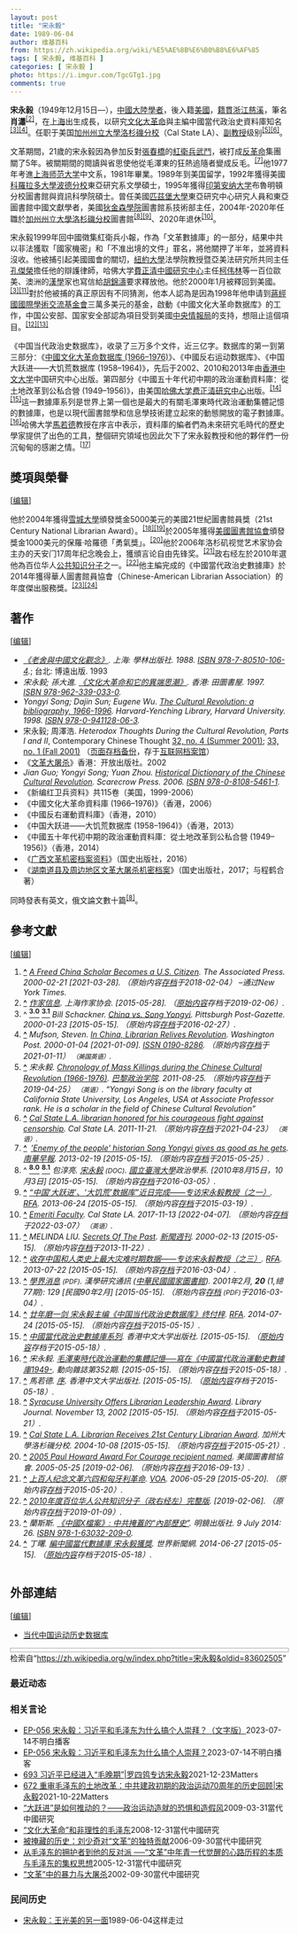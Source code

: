 ```yaml
---
layout: post
title: "宋永毅"
date: 1989-06-04
author: 维基百科
from: https://zh.wikipedia.org/wiki/%E5%AE%8B%E6%B0%B8%E6%AF%85
tags: [ 宋永毅, 维基百科 ]
categories: [ 宋永毅 ]
photo: https://i.imgur.com/TgcGTg1.jpg
comments: true
---
```

<div class="mw-content-ltr mw-parser-output" lang="zh" dir="ltr"><style data-mw-deduplicate="TemplateStyles:r83732082">.mw-parser-output .infobox-subbox{padding:0;border:none;margin:-3px;width:auto;min-width:100%;font-size:100%;clear:none;float:none;background-color:transparent}.mw-parser-output .infobox-3cols-child{margin:auto}.mw-parser-output .infobox .navbar{font-size:100%}body.skin-minerva .mw-parser-output .infobox-header,body.skin-minerva .mw-parser-output .infobox-subheader,body.skin-minerva .mw-parser-output .infobox-above,body.skin-minerva .mw-parser-output .infobox-title,body.skin-minerva .mw-parser-output .infobox-image,body.skin-minerva .mw-parser-output .infobox-full-data,body.skin-minerva .mw-parser-output .infobox-below{text-align:center}@media screen{html.skin-theme-clientpref-night .mw-parser-output .infobox-full-data:not(.notheme)>div:not(.notheme)[style]{background:#1f1f23!important;color:#f8f9fa}@media screen and (prefers-color-scheme:dark){html.skin-theme-clientpref-os .mw-parser-output .infobox-full-data:not(.notheme) div:not(.notheme){background:#1f1f23!important;color:#f8f9fa}}html.skin-theme-clientpref-night .mw-parser-output .infobox td div:not(.notheme)[style]{background:transparent!important;color:var(--color-base,#202122)}@media screen and (prefers-color-scheme:dark){html.skin-theme-clientpref-os .mw-parser-output .infobox td div:not(.notheme)[style]{background:transparent!important;color:var(--color-base,#202122)}}html.skin-theme-clientpref-night .mw-parser-output .infobox td div.NavHead:not(.notheme)[style]{background:transparent!important}}@media screen and (prefers-color-scheme:dark){html.skin-theme-clientpref-os .mw-parser-output .infobox td div.NavHead:not(.notheme)[style]{background:transparent!important}}@media(min-width:640px){body.skin--responsive .mw-parser-output .infobox-table{display:table!important}body.skin--responsive .mw-parser-output .infobox-table>caption{display:table-caption!important}body.skin--responsive .mw-parser-output .infobox-table>tbody{display:table-row-group}body.skin--responsive .mw-parser-output .infobox-table tr{display:table-row!important}body.skin--responsive .mw-parser-output .infobox-table th,body.skin--responsive .mw-parser-output .infobox-table td{padding-left:inherit;padding-right:inherit}}</style>
<p><b>宋永毅</b>（1949年12月15日<span class="useeditintro" title="Template:BLP editintro">—</span>），<a href="/wiki/%E4%B8%AD%E5%9C%8B%E5%A4%A7%E9%99%B8" class="mw-redirect" title="中國大陸">中國大陸</a><a href="/wiki/%E5%AD%A6%E8%80%85" title="学者">學者</a>，後入籍<a href="/wiki/%E7%BE%8E%E5%9C%8B" class="mw-redirect" title="美國">美國</a>，<a href="/wiki/%E7%B1%8D%E8%B2%AB" class="mw-redirect" title="籍貫">籍貫</a><a href="/wiki/%E6%B5%99%E6%B1%9F" class="mw-redirect" title="浙江">浙江</a><a href="/wiki/%E6%85%88%E6%BA%AA" class="mw-redirect" title="慈溪">慈溪</a>，筆名<b>肖瀟</b><sup id="cite_ref-2" class="reference"><a href="#cite_note-2"><span class="cite-bracket">[</span>2<span class="cite-bracket">]</span></a></sup>，在<a href="/wiki/%E4%B8%8A%E6%B5%B7" class="mw-redirect" title="上海">上海</a>出生成長，以研究<a href="/wiki/%E6%96%87%E5%8C%96%E5%A4%A7%E9%9D%A9%E5%91%BD" title="文化大革命">文化大革命</a>與主編中國當代政治史資料庫知名<sup id="cite_ref-Schackner_3-0" class="reference"><a href="#cite_note-Schackner-3"><span class="cite-bracket">[</span>3<span class="cite-bracket">]</span></a></sup><sup id="cite_ref-:5_4-0" class="reference"><a href="#cite_note-:5-4"><span class="cite-bracket">[</span>4<span class="cite-bracket">]</span></a></sup>。任职于美国<a href="/wiki/%E5%8A%A0%E5%B7%9E%E5%B7%9E%E7%AB%8B%E5%A4%A7%E5%AD%B8%E6%B4%9B%E6%9D%89%E7%A3%AF%E5%88%86%E6%A0%A1" class="mw-redirect" title="加州州立大學洛杉磯分校">加州州立大學洛杉磯分校</a>（Cal State LA）、<a href="/wiki/%E5%89%AF%E6%95%99%E6%8E%88" class="mw-redirect" title="副教授">副教授</a>级别<sup id="cite_ref-:12_5-0" class="reference"><a href="#cite_note-:12-5"><span class="cite-bracket">[</span>5<span class="cite-bracket">]</span></a></sup><sup id="cite_ref-6" class="reference"><a href="#cite_note-6"><span class="cite-bracket">[</span>6<span class="cite-bracket">]</span></a></sup>。
</p>
<meta property="mw:PageProp/toc">
<div class="mw-heading mw-heading2"></div>
<p>文革期間，21歲的宋永毅因為參加反對<a href="/wiki/%E5%BC%B5%E6%98%A5%E6%A9%8B" class="mw-redirect" title="張春橋">張春橋</a>的<a href="/wiki/%E7%B4%85%E8%A1%9B%E5%85%B5" class="mw-redirect" title="紅衛兵">紅衛兵</a><a href="/wiki/%E6%AD%A6%E6%96%97" title="武斗">武鬥</a>，被打成<a href="/wiki/%E5%8F%8D%E9%9D%A9%E5%91%BD" title="反革命">反革命</a>集團關了5年。被關期間的閱讀與省思使他從毛澤東的狂熱追隨者變成反毛。<sup id="cite_ref-7" class="reference"><a href="#cite_note-7"><span class="cite-bracket">[</span>7<span class="cite-bracket">]</span></a></sup>他1977年考進<a href="/wiki/%E4%B8%8A%E6%B5%B7%E5%B8%88%E8%8C%83%E5%A4%A7%E5%AD%A6" title="上海师范大学">上海师范大学</a>中文系，1981年畢業。1989年到美国留学，1992年獲得美國<a href="/wiki/%E7%A7%91%E7%BE%85%E6%8B%89%E5%A4%9A%E5%A4%A7%E5%AD%B8%E6%B3%A2%E5%BE%B7%E5%88%86%E6%A0%A1" class="mw-redirect" title="科羅拉多大學波德分校">科羅拉多大學波德分校</a>東亞研究系文學碩士，1995年獲得<a href="/wiki/%E5%8D%B0%E7%AC%AC%E5%AE%89%E7%BA%B3%E5%A4%A7%E5%AD%A6" title="印第安纳大学">印第安纳大学</a>布魯明頓分校圖書館與資訊科學院碩士。曾任美國<a href="/wiki/%E5%8C%B9%E8%8C%B2%E5%A0%A1%E5%A4%A7%E5%AD%B8" title="匹茲堡大學">匹茲堡大學</a>東亞研究中心研究人員和東亞圖書館中國文獻學者，美國<a href="/wiki/%E7%8B%84%E9%87%91%E6%A3%AE%E5%AD%A6%E9%99%A2" title="狄金森学院">狄金森學院</a>圖書館系技術部主任，2004年-2020年任職於<a href="/wiki/%E5%8A%A0%E5%B7%9E%E5%B7%9E%E7%AB%8B%E5%A4%A7%E5%AD%B8%E6%B4%9B%E6%9D%89%E7%A3%AF%E5%88%86%E6%A0%A1" class="mw-redirect" title="加州州立大學洛杉磯分校">加州州立大學洛杉磯分校</a>圖書館<sup id="cite_ref-包淳亮_8-0" class="reference"><a href="#cite_note-包淳亮-8"><span class="cite-bracket">[</span>8<span class="cite-bracket">]</span></a></sup><sup id="cite_ref-9" class="reference"><a href="#cite_note-9"><span class="cite-bracket">[</span>9<span class="cite-bracket">]</span></a></sup>、2020年退休<sup id="cite_ref-10" class="reference"><a href="#cite_note-10"><span class="cite-bracket">[</span>10<span class="cite-bracket">]</span></a></sup>。
</p><p>宋永毅1999年回中國徵集紅衛兵小報，作為「文革數據庫」的一部分，結果中共以非法獲取「國家機密」和「不准出境的文件」罪名，將他關押了半年，並將資料沒收。他被捕引起美國國會的關切，<a href="/wiki/%E7%B4%90%E7%B4%84%E5%A4%A7%E5%AD%B8" class="mw-redirect" title="紐約大學">紐約大學</a>法學院教授暨亞美法研究所共同主任<a href="/wiki/%E5%AD%94%E5%82%91%E6%A6%AE" title="孔傑榮">孔傑榮</a>擔任他的辯護律師，哈佛大学<a href="/wiki/%E8%B2%BB%E6%AD%A3%E6%B8%85%E4%B8%AD%E5%9C%8B%E7%A0%94%E7%A9%B6%E4%B8%AD%E5%BF%83" title="費正清中國研究中心">費正清中國研究中心</a>主任<a href="/wiki/%E6%9F%AF%E4%BC%9F%E6%9E%97" title="柯伟林">柯伟林</a>等一百位歐美、澳洲的<a href="/wiki/%E6%BC%A2%E5%AD%B8" class="mw-redirect" title="漢學">漢學</a>家也寫信給<a href="/wiki/%E8%83%A1%E9%8C%A6%E6%BF%A4" class="mw-redirect" title="胡錦濤">胡錦濤</a>要求釋放他。他於2000年1月被釋回到美國。<sup id="cite_ref-Schackner_3-1" class="reference"><a href="#cite_note-Schackner-3"><span class="cite-bracket">[</span>3<span class="cite-bracket">]</span></a></sup><sup id="cite_ref-11" class="reference"><a href="#cite_note-11"><span class="cite-bracket">[</span>11<span class="cite-bracket">]</span></a></sup>對於他被捕的真正原因有不同猜測，他本人認為是因為1998年他申请到<a href="/wiki/%E8%94%A3%E7%B6%93%E5%9C%8B%E5%9C%8B%E9%9A%9B%E5%AD%B8%E8%A1%93%E4%BA%A4%E6%B5%81%E5%9F%BA%E9%87%91%E6%9C%83" title="蔣經國國際學術交流基金會">蔣經國國際學術交流基金會</a>三萬多美元的基金，啟動《中國文化大革命数据库》的工作，中国公安部、国家安全部認為項目受到美國<a href="/wiki/%E4%B8%AD%E5%A4%AE%E6%83%85%E5%A0%B1%E5%B1%80" class="mw-redirect" title="中央情報局">中央情報局</a>的支持，想阻止這個項目。<sup id="cite_ref-12" class="reference"><a href="#cite_note-12"><span class="cite-bracket">[</span>12<span class="cite-bracket">]</span></a></sup><sup id="cite_ref-13" class="reference"><a href="#cite_note-13"><span class="cite-bracket">[</span>13<span class="cite-bracket">]</span></a></sup>
</p><p>《中国当代政治史数据库》，收录了三万多个文件，近三亿字。数据库的第一到第三部分：《<a href="/wiki/%E4%B8%AD%E5%9B%BD%E6%96%87%E5%8C%96%E5%A4%A7%E9%9D%A9%E5%91%BD%E6%96%87%E5%BA%93" title="中国文化大革命文库">中國文化大革命数据库 (1966–1976)</a>》、《中國反右运动数据库》、《中国大跃进——大饥荒数据库 (1958–1964)》，先后于2002、2010和2013年由<a href="/wiki/%E9%A6%99%E6%B8%AF%E4%B8%AD%E6%96%87%E5%A4%A7%E5%AD%A6" class="mw-redirect" title="香港中文大学">香港中文大学</a>中国研究中心出版。第四部分《中國五十年代初中期的政治運動資料庫：從土地改革到公私合營 (1949–1956)》，由美国<a href="/wiki/%E5%93%88%E4%BD%9B%E5%A4%A7%E5%AD%A6" title="哈佛大学">哈佛大学</a><a href="/wiki/%E8%B4%B9%E6%AD%A3%E6%B8%85%E7%A0%94%E7%A9%B6%E4%B8%AD%E5%BF%83" class="mw-redirect" title="费正清研究中心">费正清研究中心</a>出版。<sup id="cite_ref-14" class="reference"><a href="#cite_note-14"><span class="cite-bracket">[</span>14<span class="cite-bracket">]</span></a></sup><sup id="cite_ref-15" class="reference"><a href="#cite_note-15"><span class="cite-bracket">[</span>15<span class="cite-bracket">]</span></a></sup>這一數據庫系列是世界上第一個也是最大的有關毛澤東時代政治運動集體記憶的數據庫，也是以現代圖書館學和信息學技術建立起來的動態開放的電子數據庫。<sup id="cite_ref-16" class="reference"><a href="#cite_note-16"><span class="cite-bracket">[</span>16<span class="cite-bracket">]</span></a></sup>哈佛大学<a href="/wiki/%E9%A9%AC%E8%8B%A5%E5%BE%B7" title="马若德">馬若德</a>教授在序言中表示，資料庫的編者們為未來研究毛時代的歷史學家提供了出色的工具，整個研究領域也因此欠下了宋永毅教授和他的夥伴們一份沉甸甸的感謝之情。<sup id="cite_ref-17" class="reference"><a href="#cite_note-17"><span class="cite-bracket">[</span>17<span class="cite-bracket">]</span></a></sup>
</p>
<div class="mw-heading mw-heading2"><h2 id="獎項與榮譽"><span id=".E7.8D.8E.E9.A0.85.E8.88.87.E6.A6.AE.E8.AD.BD"></span>獎項與榮譽</h2><span class="mw-editsection"><span class="mw-editsection-bracket">[</span><a href="/w/index.php?title=%E5%AE%8B%E6%B0%B8%E6%AF%85&amp;action=edit&amp;section=2" title="编辑章节：獎項與榮譽"><span>编辑</span></a><span class="mw-editsection-bracket">]</span></span></div>
<p>他於2004年獲得<a href="/wiki/%E9%9B%AA%E5%9F%8E%E5%A4%A7%E5%AD%B8" title="雪城大學">雪城大學</a>頒發獎金5000美元的美國21世紀圖書館員獎（21st Century National Librarian Award）。<sup id="cite_ref-18" class="reference"><a href="#cite_note-18"><span class="cite-bracket">[</span>18<span class="cite-bracket">]</span></a></sup><sup id="cite_ref-19" class="reference"><a href="#cite_note-19"><span class="cite-bracket">[</span>19<span class="cite-bracket">]</span></a></sup>於2005年獲得<a href="/wiki/%E7%BE%8E%E5%9C%8B%E5%9C%96%E6%9B%B8%E9%A4%A8%E5%8D%94%E6%9C%83" title="美國圖書館協會">美國圖書館協會</a>頒發獎金1000美元的保羅·哈羅德「勇氣獎」。<sup id="cite_ref-20" class="reference"><a href="#cite_note-20"><span class="cite-bracket">[</span>20<span class="cite-bracket">]</span></a></sup>他於2006年洛杉矶视觉艺术家协会主办的天安门17周年纪念晚会上，獲頒言论自由先锋奖。<sup id="cite_ref-21" class="reference"><a href="#cite_note-21"><span class="cite-bracket">[</span>21<span class="cite-bracket">]</span></a></sup>政右经左於2010年選他為百位华人<a href="/wiki/%E5%85%AC%E5%85%B1%E7%9F%A5%E8%AF%86%E5%88%86%E5%AD%90" title="公共知识分子">公共知识分子</a>之一。<sup id="cite_ref-22" class="reference"><a href="#cite_note-22"><span class="cite-bracket">[</span>22<span class="cite-bracket">]</span></a></sup>他主編完成的《中國當代政治史數據庫》於2014年獲得華人圖書館員協會（Chinese-American Librarian Association）的年度傑出服務獎。<sup id="cite_ref-蘭斯斯_23-0" class="reference"><a href="#cite_note-蘭斯斯-23"><span class="cite-bracket">[</span>23<span class="cite-bracket">]</span></a></sup><sup id="cite_ref-24" class="reference"><a href="#cite_note-24"><span class="cite-bracket">[</span>24<span class="cite-bracket">]</span></a></sup>
</p>
<div class="mw-heading mw-heading2"><h2 id="著作"><span id=".E8.91.97.E4.BD.9C"></span>著作</h2><span class="mw-editsection"><span class="mw-editsection-bracket">[</span><a href="/w/index.php?title=%E5%AE%8B%E6%B0%B8%E6%AF%85&amp;action=edit&amp;section=3" title="编辑章节：著作"><span>编辑</span></a><span class="mw-editsection-bracket">]</span></span></div>
<ul><li><cite class="citation book"><a rel="nofollow" class="external text" href="http://books.google.com/books?id=jd1vAAAAIAAJ">《老舍與中國文化觀念》</a>. 上海: 學林出版社. 1988. <a href="/wiki/Special:%E7%BD%91%E7%BB%9C%E4%B9%A6%E6%BA%90/978-7-80510-106-4" title="Special:网络书源/978-7-80510-106-4"><span title="国际标准书号">ISBN</span>&nbsp;978-7-80510-106-4</a>.</cite><span title="ctx_ver=Z39.88-2004&amp;rfr_id=info%3Asid%2Fzh.wikipedia.org%3A%E5%AE%8B%E6%B0%B8%E6%AF%85&amp;rft.btitle=%E3%80%8A%E8%80%81%E8%88%8D%E8%88%87%E4%B8%AD%E5%9C%8B%E6%96%87%E5%8C%96%E8%A7%80%E5%BF%B5%E3%80%8B&amp;rft.date=1988&amp;rft.genre=book&amp;rft.isbn=978-7-80510-106-4&amp;rft.place=%E4%B8%8A%E6%B5%B7&amp;rft.pub=%E5%AD%B8%E6%9E%97%E5%87%BA%E7%89%88%E7%A4%BE&amp;rft_id=http%3A%2F%2Fbooks.google.com%2Fbooks%3Fid%3Djd1vAAAAIAAJ&amp;rft_val_fmt=info%3Aofi%2Ffmt%3Akev%3Amtx%3Abook" class="Z3988"><span style="display:none;">&nbsp;</span></span>; 台北: 博遠出版. 1993</li>
<li><cite class="citation book">宋永毅; 孫大進. <a rel="nofollow" class="external text" href="http://books.google.com/books?id=lf5oAAAAIAAJ">《文化大革命和它的異端思潮》</a>. 香港: 田圜書屋. 1997. <a href="/wiki/Special:%E7%BD%91%E7%BB%9C%E4%B9%A6%E6%BA%90/978-962-339-033-0" title="Special:网络书源/978-962-339-033-0"><span title="国际标准书号">ISBN</span>&nbsp;978-962-339-033-0</a>.</cite><span title="ctx_ver=Z39.88-2004&amp;rfr_id=info%3Asid%2Fzh.wikipedia.org%3A%E5%AE%8B%E6%B0%B8%E6%AF%85&amp;rft.au=%E5%AD%AB%E5%A4%A7%E9%80%B2&amp;rft.au=%E5%AE%8B%E6%B0%B8%E6%AF%85&amp;rft.btitle=%E3%80%8A%E6%96%87%E5%8C%96%E5%A4%A7%E9%9D%A9%E5%91%BD%E5%92%8C%E5%AE%83%E7%9A%84%E7%95%B0%E7%AB%AF%E6%80%9D%E6%BD%AE%E3%80%8B&amp;rft.date=1997&amp;rft.genre=book&amp;rft.isbn=978-962-339-033-0&amp;rft.place=%E9%A6%99%E6%B8%AF&amp;rft.pub=%E7%94%B0%E5%9C%9C%E6%9B%B8%E5%B1%8B&amp;rft_id=http%3A%2F%2Fbooks.google.com%2Fbooks%3Fid%3Dlf5oAAAAIAAJ&amp;rft_val_fmt=info%3Aofi%2Ffmt%3Akev%3Amtx%3Abook" class="Z3988"><span style="display:none;">&nbsp;</span></span></li>
<li><cite class="citation book">Yongyi Song; Dajin Sun; Eugene Wu. <a rel="nofollow" class="external text" href="http://books.google.com/books?id=lvYwAQAAIAAJ"><span></span><i>The Cultural Revolution: a bibliography, 1966-1996</i><span></span></a>. Harvard-Yenching Library, Harvard University. 1998. <a href="/wiki/Special:%E7%BD%91%E7%BB%9C%E4%B9%A6%E6%BA%90/978-0-941128-06-3" title="Special:网络书源/978-0-941128-06-3"><span title="国际标准书号">ISBN</span>&nbsp;978-0-941128-06-3</a>.</cite><span title="ctx_ver=Z39.88-2004&amp;rfr_id=info%3Asid%2Fzh.wikipedia.org%3A%E5%AE%8B%E6%B0%B8%E6%AF%85&amp;rft.au=Dajin+Sun&amp;rft.au=Eugene+Wu&amp;rft.au=Yongyi+Song&amp;rft.btitle=The+Cultural+Revolution%3A+a+bibliography%2C+1966-1996&amp;rft.date=1998&amp;rft.genre=book&amp;rft.isbn=978-0-941128-06-3&amp;rft.pub=Harvard-Yenching+Library%2C+Harvard+University&amp;rft_id=http%3A%2F%2Fbooks.google.com%2Fbooks%3Fid%3DlvYwAQAAIAAJ&amp;rft_val_fmt=info%3Aofi%2Ffmt%3Akev%3Amtx%3Abook" class="Z3988"><span style="display:none;">&nbsp;</span></span></li>
<li>宋永毅; 周澤浩. <i>Heterodox Thoughts During the Cultural Revolution, Parts I and II</i>, Contemporary Chinese Thought <a rel="nofollow" class="external text" href="http://www.tandfonline.com/toc/mcsp20/32/4">32, no. 4 (Summer 2001)</a>; <a rel="nofollow" class="external text" href="http://www.tandfonline.com/toc/mcsp20/33/1">33, no. 1 (Fall 2001)</a> （<a rel="nofollow" class="external text" href="//web.archive.org/web/20191129080634/http://www.tandfonline.com/toc/mcsp20/33/1">页面存档备份</a>，存于<a href="/wiki/%E4%BA%92%E8%81%94%E7%BD%91%E6%A1%A3%E6%A1%88%E9%A6%86" title="互联网档案馆">互联网档案馆</a>）</li>
<li>《<a href="/wiki/%E6%96%87%E9%9D%A9%E5%A4%A7%E5%B1%A0%E6%9D%80_(%E4%B9%A6%E7%B1%8D)" title="文革大屠杀 (书籍)">文革大屠杀</a>》香港：开放出版社。2002</li>
<li><cite class="citation book">Jian Guo; Yongyi Song; Yuan Zhou. <a rel="nofollow" class="external text" href="http://books.google.com/books?id=sUlwAAAAMAAJ"><span></span><i>Historical Dictionary of the Chinese Cultural Revolution</i><span></span></a>. Scarecrow Press. 2006. <a href="/wiki/Special:%E7%BD%91%E7%BB%9C%E4%B9%A6%E6%BA%90/978-0-8108-5461-1" title="Special:网络书源/978-0-8108-5461-1"><span title="国际标准书号">ISBN</span>&nbsp;978-0-8108-5461-1</a>.</cite><span title="ctx_ver=Z39.88-2004&amp;rfr_id=info%3Asid%2Fzh.wikipedia.org%3A%E5%AE%8B%E6%B0%B8%E6%AF%85&amp;rft.au=Jian+Guo&amp;rft.au=Yongyi+Song&amp;rft.au=Yuan+Zhou&amp;rft.btitle=Historical+Dictionary+of+the+Chinese+Cultural+Revolution&amp;rft.date=2006&amp;rft.genre=book&amp;rft.isbn=978-0-8108-5461-1&amp;rft.pub=Scarecrow+Press&amp;rft_id=http%3A%2F%2Fbooks.google.com%2Fbooks%3Fid%3DsUlwAAAAMAAJ&amp;rft_val_fmt=info%3Aofi%2Ffmt%3Akev%3Amtx%3Abook" class="Z3988"><span style="display:none;">&nbsp;</span></span></li>
<li>《新编红卫兵资料》共115卷（美国，1999-2006）</li>
<li>《中國文化大革命資料庫 (1966–1976)》（香港，2006）</li>
<li>《中國反右運動資料庫》（香港，2010）</li>
<li>《中国大跃进——大饥荒数据库 (1958–1964)》（香港，2013）</li>
<li>《中國五十年代初中期的政治運動資料庫：從土地改革到公私合營 (1949–1956)》（香港，2014）</li>
<li>《<a href="/wiki/%E5%B9%BF%E8%A5%BF%E6%96%87%E9%9D%A9%E6%9C%BA%E5%AF%86%E6%A1%A3%E6%A1%88%E8%B5%84%E6%96%99" title="广西文革机密档案资料">广西文革机密档案资料</a>》（国史出版社，2016）</li>
<li>《<a href="/wiki/%E6%B9%96%E5%8D%97%E9%81%93%E5%8E%BF%E5%8F%8A%E5%91%A8%E8%BE%B9%E5%9C%B0%E5%8C%BA%E6%96%87%E9%9D%A9%E5%A4%A7%E5%B1%A0%E6%9D%80%E6%9C%BA%E5%AF%86%E6%A1%A3%E6%A1%88" title="湖南道县及周边地区文革大屠杀机密档案">湖南道县及周边地区文革大屠杀机密档案</a>》（国史出版社，2017；与程鹤合著）</li></ul>
<p>同時發表有英文，俄文論文數十篇<sup id="cite_ref-包淳亮_8-1" class="reference"><a href="#cite_note-包淳亮-8"><span class="cite-bracket">[</span>8<span class="cite-bracket">]</span></a></sup>。
</p>
<div class="mw-heading mw-heading2"><h2 id="參考文獻"><span id=".E5.8F.83.E8.80.83.E6.96.87.E7.8D.BB"></span>參考文獻</h2><span class="mw-editsection"><span class="mw-editsection-bracket">[</span><a href="/w/index.php?title=%E5%AE%8B%E6%B0%B8%E6%AF%85&amp;action=edit&amp;section=4" title="编辑章节：參考文獻"><span>编辑</span></a><span class="mw-editsection-bracket">]</span></span></div>
<div class="reflist columns references-column-count references-column-count-2" style="-moz-column-count: 2; -webkit-column-count: 2; column-count: 2; list-style-type: decimal;">
<ol class="references">
<li id="cite_note-1"><span class="mw-cite-backlink"><b><a href="#cite_ref-1">^</a></b></span> <span class="reference-text"><cite class="citation news"><a rel="nofollow" class="external text" href="https://www.nytimes.com/2000/02/21/us/a-freed-china-scholar-becomes-a-us-citizen.html">A Freed China Scholar Becomes a U.S. Citizen</a>. The Associated Press. 2000-02-21 <span class="reference-accessdate"> [<span class="nowrap">2021-03-28</span>]</span>. （原始内容<a rel="nofollow" class="external text" href="https://web.archive.org/web/20180204000730/http://www.nytimes.com/2000/02/21/us/a-freed-china-scholar-becomes-a-us-citizen.html">存档</a>于2018-02-04） –通过New York Times.</cite><span title="ctx_ver=Z39.88-2004&amp;rfr_id=info%3Asid%2Fzh.wikipedia.org%3A%E5%AE%8B%E6%B0%B8%E6%AF%85&amp;rft.atitle=A+Freed+China+Scholar+Becomes+a+U.S.+Citizen&amp;rft.date=2000-02-21&amp;rft.genre=article&amp;rft_id=https%3A%2F%2Fwww.nytimes.com%2F2000%2F02%2F21%2Fus%2Fa-freed-china-scholar-becomes-a-us-citizen.html&amp;rft_val_fmt=info%3Aofi%2Ffmt%3Akev%3Amtx%3Ajournal" class="Z3988"><span style="display:none;">&nbsp;</span></span></span>
</li>
<li id="cite_note-2"><span class="mw-cite-backlink"><b><a href="#cite_ref-2">^</a></b></span> <span class="reference-text"><cite class="citation news"><a rel="nofollow" class="external text" href="https://web.archive.org/web/20190206160903/http://appl.eastday.com/lit/zuojia/zuojia.asp?zuozhe=%CB%CE%D3%C0%D2%E3">作家信息</a>. 上海作家协会.  <span class="reference-accessdate"> [<span class="nowrap">2015-05-28</span>]</span>. （<a rel="nofollow" class="external text" href="http://appl.eastday.com/lit/zuojia/zuojia.asp?zuozhe=%CB%CE%D3%C0%D2%E3">原始内容</a>存档于2019-02-06）.</cite><span title="ctx_ver=Z39.88-2004&amp;rfr_id=info%3Asid%2Fzh.wikipedia.org%3A%E5%AE%8B%E6%B0%B8%E6%AF%85&amp;rft.atitle=%E4%BD%9C%E5%AE%B6%E4%BF%A1%E6%81%AF&amp;rft.genre=article&amp;rft_id=http%3A%2F%2Fappl.eastday.com%2Flit%2Fzuojia%2Fzuojia.asp%3Fzuozhe%3D%25CB%25CE%25D3%25C0%25D2%25E3&amp;rft_val_fmt=info%3Aofi%2Ffmt%3Akev%3Amtx%3Ajournal" class="Z3988"><span style="display:none;">&nbsp;</span></span></span>
</li>
<li id="cite_note-Schackner-3"><span class="mw-cite-backlink">^ <a href="#cite_ref-Schackner_3-0"><sup><b>3.0</b></sup></a> <a href="#cite_ref-Schackner_3-1"><sup><b>3.1</b></sup></a></span> <span class="reference-text"><cite class="citation news">Bill Schackner. <a rel="nofollow" class="external text" href="http://old.post-gazette.com/headlines/20000123yongyi2.asp"><i>China vs. Song Yongyi</i></a>. Pittsburgh Post-Gazette. 2000-01-23 <span class="reference-accessdate"> [<span class="nowrap">2015-05-15</span>]</span>. （原始内容<a rel="nofollow" class="external text" href="https://web.archive.org/web/20160227091517/http://old.post-gazette.com/headlines/20000123yongyi2.asp">存档</a>于2016-02-27）.</cite><span title="ctx_ver=Z39.88-2004&amp;rfr_id=info%3Asid%2Fzh.wikipedia.org%3A%E5%AE%8B%E6%B0%B8%E6%AF%85&amp;rft.atitle=China+vs.+Song+Yongyi&amp;rft.au=Bill+Schackner&amp;rft.date=2000-01-23&amp;rft.genre=article&amp;rft_id=http%3A%2F%2Fold.post-gazette.com%2Fheadlines%2F20000123yongyi2.asp&amp;rft_val_fmt=info%3Aofi%2Ffmt%3Akev%3Amtx%3Ajournal" class="Z3988"><span style="display:none;">&nbsp;</span></span></span>
</li>
<li id="cite_note-:5-4"><span class="mw-cite-backlink"><b><a href="#cite_ref-:5_4-0">^</a></b></span> <span class="reference-text"><cite class="citation news">Mufson, Steven. <a rel="nofollow" class="external text" href="https://www.washingtonpost.com/archive/politics/2000/01/04/in-china-librarian-relives-revolution/1bb47334-994e-4376-88e9-f55adb331e26/">In China, Librarian Relives Revolution</a>. Washington Post. 2000-01-04 <span class="reference-accessdate"> [<span class="nowrap">2021-01-09</span>]</span>. <a rel="nofollow" class="external text" href="//www.worldcat.org/issn/0190-8286"><span title="国际标准连续出版物号">ISSN&nbsp;0190-8286</span></a>. （原始内容<a rel="nofollow" class="external text" href="https://web.archive.org/web/20210111030125/https://www.washingtonpost.com/archive/politics/2000/01/04/in-china-librarian-relives-revolution/1bb47334-994e-4376-88e9-f55adb331e26/">存档</a>于2021-01-11） <span style="font-family: sans-serif; cursor: default; color:var(--color-subtle, #54595d); font-size: 0.8em; bottom: 0.1em; font-weight: bold;" title="连接到美国英语网页">（美国英语）</span>.</cite><span title="ctx_ver=Z39.88-2004&amp;rfr_id=info%3Asid%2Fzh.wikipedia.org%3A%E5%AE%8B%E6%B0%B8%E6%AF%85&amp;rft.atitle=In+China%2C+Librarian+Relives+Revolution&amp;rft.aufirst=Steven&amp;rft.aulast=Mufson&amp;rft.date=2000-01-04&amp;rft.genre=article&amp;rft.issn=0190-8286&amp;rft.jtitle=Washington+Post&amp;rft_id=https%3A%2F%2Fwww.washingtonpost.com%2Farchive%2Fpolitics%2F2000%2F01%2F04%2Fin-china-librarian-relives-revolution%2F1bb47334-994e-4376-88e9-f55adb331e26%2F&amp;rft_val_fmt=info%3Aofi%2Ffmt%3Akev%3Amtx%3Ajournal" class="Z3988"><span style="display:none;">&nbsp;</span></span></span>
</li>
<li id="cite_note-:12-5"><span class="mw-cite-backlink"><b><a href="#cite_ref-:12_5-0">^</a></b></span> <span class="reference-text"><cite class="citation web">宋永毅. <a rel="nofollow" class="external text" href="https://www.sciencespo.fr/mass-violence-war-massacre-resistance/en/document/chronology-mass-killings-during-chinese-cultural-revolution-1966-1976">Chronology of Mass Killings during the Chinese Cultural Revolution (1966-1976)</a>. <a href="/wiki/%E5%B7%B4%E9%BB%8E%E6%94%BF%E6%B2%BB%E5%AD%A6%E9%99%A2" title="巴黎政治学院">巴黎政治学院</a>. 2011-08-25. （原始内容<a rel="nofollow" class="external text" href="https://web.archive.org/web/20190425062821/https://www.sciencespo.fr/mass-violence-war-massacre-resistance/en/document/chronology-mass-killings-during-chinese-cultural-revolution-1966-1976">存档</a>于2019-04-25） <span style="font-family: sans-serif; cursor: default; color:var(--color-subtle, #54595d); font-size: 0.8em; bottom: 0.1em; font-weight: bold;" title="连接到英语网页">（英语）</span>. <q>Yongyi Song is on the library faculty at California State University, Los Angeles, USA at Associate Professor rank. He is a scholar in the field of Chinese Cultural Revolution</q></cite><span title="ctx_ver=Z39.88-2004&amp;rfr_id=info%3Asid%2Fzh.wikipedia.org%3A%E5%AE%8B%E6%B0%B8%E6%AF%85&amp;rft.au=%E5%AE%8B%E6%B0%B8%E6%AF%85&amp;rft.btitle=Chronology+of+Mass+Killings+during+the+Chinese+Cultural+Revolution+%281966-1976%29&amp;rft.date=2011-08-25&amp;rft.genre=unknown&amp;rft.pub=%E5%B7%B4%E9%BB%8E%E6%94%BF%E6%B2%BB%E5%AD%A6%E9%99%A2&amp;rft_id=https%3A%2F%2Fwww.sciencespo.fr%2Fmass-violence-war-massacre-resistance%2Fen%2Fdocument%2Fchronology-mass-killings-during-chinese-cultural-revolution-1966-1976&amp;rft_val_fmt=info%3Aofi%2Ffmt%3Akev%3Amtx%3Abook" class="Z3988"><span style="display:none;">&nbsp;</span></span></span>
</li>
<li id="cite_note-6"><span class="mw-cite-backlink"><b><a href="#cite_ref-6">^</a></b></span> <span class="reference-text"><cite class="citation web"><a rel="nofollow" class="external text" href="https://www.calstatela.edu/univ/ppa/newsrel/CLAaward-ysong.htm">Cal State L.A. librarian honored for his courageous fight against censorship</a>. Cal State LA. 2011-11-21. （原始内容<a rel="nofollow" class="external text" href="https://web.archive.org/web/20210423172658/https://www.calstatela.edu/univ/ppa/newsrel/CLAaward-ysong.htm">存档</a>于2021-04-23） <span style="font-family: sans-serif; cursor: default; color:var(--color-subtle, #54595d); font-size: 0.8em; bottom: 0.1em; font-weight: bold;" title="连接到英语网页">（英语）</span>.</cite><span title="ctx_ver=Z39.88-2004&amp;rfr_id=info%3Asid%2Fzh.wikipedia.org%3A%E5%AE%8B%E6%B0%B8%E6%AF%85&amp;rft.atitle=Cal+State+L.A.+librarian+honored+for+his+courageous+fight+against+censorship&amp;rft.date=2011-11-21&amp;rft.genre=unknown&amp;rft.jtitle=Cal+State+LA&amp;rft_id=https%3A%2F%2Fwww.calstatela.edu%2Funiv%2Fppa%2Fnewsrel%2FCLAaward-ysong.htm&amp;rft_val_fmt=info%3Aofi%2Ffmt%3Akev%3Amtx%3Ajournal" class="Z3988"><span style="display:none;">&nbsp;</span></span></span>
</li>
<li id="cite_note-7"><span class="mw-cite-backlink"><b><a href="#cite_ref-7">^</a></b></span> <span class="reference-text"><cite class="citation news"><a rel="nofollow" class="external text" href="http://www.scmp.com/news/china/article/1153447/enemy-people-historian-song-yongyi-gives-good-he-gets"><span style="padding-left:0.2em;">'</span>Enemy of the people' historian Song Yongyi gives as good as he gets</a>. <a href="/wiki/%E5%8D%97%E8%8F%AF%E6%97%A9%E5%A0%B1" title="南華早報">南華早報</a>. 2013-02-19 <span class="reference-accessdate"> [<span class="nowrap">2015-05-15</span>]</span>. （原始内容<a rel="nofollow" class="external text" href="https://web.archive.org/web/20150525030029/http://www.scmp.com/news/china/article/1153447/enemy-people-historian-song-yongyi-gives-good-he-gets">存档</a>于2015-05-25）.</cite><span title="ctx_ver=Z39.88-2004&amp;rfr_id=info%3Asid%2Fzh.wikipedia.org%3A%E5%AE%8B%E6%B0%B8%E6%AF%85&amp;rft.atitle=%27Enemy+of+the+people%27+historian+Song+Yongyi+gives+as+good+as+he+gets&amp;rft.date=2013-02-19&amp;rft.genre=article&amp;rft_id=http%3A%2F%2Fwww.scmp.com%2Fnews%2Fchina%2Farticle%2F1153447%2Fenemy-people-historian-song-yongyi-gives-good-he-gets&amp;rft_val_fmt=info%3Aofi%2Ffmt%3Akev%3Amtx%3Ajournal" class="Z3988"><span style="display:none;">&nbsp;</span></span></span>
</li>
<li id="cite_note-包淳亮-8"><span class="mw-cite-backlink">^ <a href="#cite_ref-包淳亮_8-0"><sup><b>8.0</b></sup></a> <a href="#cite_ref-包淳亮_8-1"><sup><b>8.1</b></sup></a></span> <span class="reference-text"><cite class="citation web">包淳亮. <a rel="nofollow" class="external text" href="http://politics.ntu.edu.tw/RAEC/comm2/SongYongyi.doc">宋永毅</a> <span style="font-size:85%;">(DOC)</span>. <a href="/wiki/%E5%9C%8B%E7%AB%8B%E8%87%BA%E7%81%A3%E5%A4%A7%E5%AD%B8" title="國立臺灣大學">國立臺灣大學</a>政治學系.  [2010年8月15日，10月3日] <span class="reference-accessdate"> [<span class="nowrap">2015-05-15</span>]</span>. （原始内容<a rel="nofollow" class="external text" href="https://web.archive.org/web/20160305002014/http://politics.ntu.edu.tw/RAEC/comm2/SongYongyi.doc">存档</a>于2016-03-05）.</cite><span title="ctx_ver=Z39.88-2004&amp;rfr_id=info%3Asid%2Fzh.wikipedia.org%3A%E5%AE%8B%E6%B0%B8%E6%AF%85&amp;rft.au=%E5%8C%85%E6%B7%B3%E4%BA%AE&amp;rft.btitle=%E5%AE%8B%E6%B0%B8%E6%AF%85&amp;rft.genre=unknown&amp;rft.pub=%E5%9C%8B%E7%AB%8B%E8%87%BA%E7%81%A3%E5%A4%A7%E5%AD%B8%E6%94%BF%E6%B2%BB%E5%AD%B8%E7%B3%BB&amp;rft_id=http%3A%2F%2Fpolitics.ntu.edu.tw%2FRAEC%2Fcomm2%2FSongYongyi.doc&amp;rft_val_fmt=info%3Aofi%2Ffmt%3Akev%3Amtx%3Abook" class="Z3988"><span style="display:none;">&nbsp;</span></span></span>
</li>
<li id="cite_note-9"><span class="mw-cite-backlink"><b><a href="#cite_ref-9">^</a></b></span> <span class="reference-text"><cite class="citation web"><a rel="nofollow" class="external text" href="http://www.rfa.org/mandarin/zhuanlan/xinlingzhilyu/dayangliangan/mind-06242013102058.html">“中国‘大跃进’、‘大饥荒’数据库”近日完成——专访宋永毅教授（之一）</a>. <a href="/wiki/%E8%87%AA%E7%94%B1%E4%BA%9A%E6%B4%B2%E7%94%B5%E5%8F%B0" title="自由亚洲电台">RFA</a>. 2013-06-24 <span class="reference-accessdate"> [<span class="nowrap">2015-05-15</span>]</span>. （原始内容<a rel="nofollow" class="external text" href="https://web.archive.org/web/20150319045404/http://www.rfa.org/mandarin/zhuanlan/xinlingzhilyu/dayangliangan/mind-06242013102058.html">存档</a>于2015-03-19）.</cite><span title="ctx_ver=Z39.88-2004&amp;rfr_id=info%3Asid%2Fzh.wikipedia.org%3A%E5%AE%8B%E6%B0%B8%E6%AF%85&amp;rft.btitle=%E2%80%9C%E4%B8%AD%E5%9B%BD%E2%80%98%E5%A4%A7%E8%B7%83%E8%BF%9B%E2%80%99%E3%80%81%E2%80%98%E5%A4%A7%E9%A5%A5%E8%8D%92%E2%80%99%E6%95%B0%E6%8D%AE%E5%BA%93%E2%80%9D%E8%BF%91%E6%97%A5%E5%AE%8C%E6%88%90%E2%80%94%E2%80%94%E4%B8%93%E8%AE%BF%E5%AE%8B%E6%B0%B8%E6%AF%85%E6%95%99%E6%8E%88%EF%BC%88%E4%B9%8B%E4%B8%80%EF%BC%89&amp;rft.date=2013-06-24&amp;rft.genre=unknown&amp;rft.pub=RFA&amp;rft_id=http%3A%2F%2Fwww.rfa.org%2Fmandarin%2Fzhuanlan%2Fxinlingzhilyu%2Fdayangliangan%2Fmind-06242013102058.html&amp;rft_val_fmt=info%3Aofi%2Ffmt%3Akev%3Amtx%3Abook" class="Z3988"><span style="display:none;">&nbsp;</span></span></span>
</li>
<li id="cite_note-10"><span class="mw-cite-backlink"><b><a href="#cite_ref-10">^</a></b></span> <span class="reference-text"><cite class="citation web"><a rel="nofollow" class="external text" href="https://www.calstatela.edu/library/emeriti-faculty">Emeriti Faculty</a>. Cal State LA. 2017-11-13 <span class="reference-accessdate"> [<span class="nowrap">2022-04-07</span>]</span>. （原始内容<a rel="nofollow" class="external text" href="https://web.archive.org/web/20220307192718/https://www.calstatela.edu/library/emeriti-faculty">存档</a>于2022-03-07） <span style="font-family: sans-serif; cursor: default; color:var(--color-subtle, #54595d); font-size: 0.8em; bottom: 0.1em; font-weight: bold;" title="连接到英语网页">（英语）</span>.</cite><span title="ctx_ver=Z39.88-2004&amp;rfr_id=info%3Asid%2Fzh.wikipedia.org%3A%E5%AE%8B%E6%B0%B8%E6%AF%85&amp;rft.atitle=Emeriti+Faculty&amp;rft.date=2017-11-13&amp;rft.genre=unknown&amp;rft.jtitle=Cal+State+LA&amp;rft_id=https%3A%2F%2Fwww.calstatela.edu%2Flibrary%2Femeriti-faculty&amp;rft_val_fmt=info%3Aofi%2Ffmt%3Akev%3Amtx%3Ajournal" class="Z3988"><span style="display:none;">&nbsp;</span></span></span>
</li>
<li id="cite_note-11"><span class="mw-cite-backlink"><b><a href="#cite_ref-11">^</a></b></span> <span class="reference-text"><cite class="citation news">MELINDA LIU. <a rel="nofollow" class="external text" href="http://www.newsweek.com/secrets-past-162533"><i>Secrets Of The Past</i></a>. <a href="/wiki/%E6%96%B0%E8%81%9E%E9%80%B1%E5%88%8A" class="mw-redirect" title="新聞週刊">新聞週刊</a>. 2000-02-13 <span class="reference-accessdate"> [<span class="nowrap">2015-05-15</span>]</span>. （原始内容<a rel="nofollow" class="external text" href="https://web.archive.org/web/20131122052329/http://www.newsweek.com/secrets-past-162533">存档</a>于2013-11-22）.</cite><span title="ctx_ver=Z39.88-2004&amp;rfr_id=info%3Asid%2Fzh.wikipedia.org%3A%E5%AE%8B%E6%B0%B8%E6%AF%85&amp;rft.atitle=Secrets+Of+The+Past&amp;rft.au=MELINDA+LIU&amp;rft.date=2000-02-13&amp;rft.genre=article&amp;rft_id=http%3A%2F%2Fwww.newsweek.com%2Fsecrets-past-162533&amp;rft_val_fmt=info%3Aofi%2Ffmt%3Akev%3Amtx%3Ajournal" class="Z3988"><span style="display:none;">&nbsp;</span></span></span>
</li>
<li id="cite_note-12"><span class="mw-cite-backlink"><b><a href="#cite_ref-12">^</a></b></span> <span class="reference-text"><cite class="citation news"><a rel="nofollow" class="external text" href="http://www.rfa.org/mandarin/zhuanlan/xinlingzhilyu/dayangliangan/mind-07222013170030.html">收存中国和人类史上最大灾难时期数据——专访宋永毅教授（之三）</a>. <a href="/wiki/%E8%87%AA%E7%94%B1%E4%BA%9A%E6%B4%B2%E7%94%B5%E5%8F%B0" title="自由亚洲电台">RFA</a>. 2013-07-22 <span class="reference-accessdate"> [<span class="nowrap">2015-05-15</span>]</span>. （原始内容<a rel="nofollow" class="external text" href="https://web.archive.org/web/20160304134226/http://www.rfa.org/mandarin/zhuanlan/xinlingzhilyu/dayangliangan/mind-07222013170030.html">存档</a>于2016-03-04）.</cite><span title="ctx_ver=Z39.88-2004&amp;rfr_id=info%3Asid%2Fzh.wikipedia.org%3A%E5%AE%8B%E6%B0%B8%E6%AF%85&amp;rft.atitle=%E6%94%B6%E5%AD%98%E4%B8%AD%E5%9B%BD%E5%92%8C%E4%BA%BA%E7%B1%BB%E5%8F%B2%E4%B8%8A%E6%9C%80%E5%A4%A7%E7%81%BE%E9%9A%BE%E6%97%B6%E6%9C%9F%E6%95%B0%E6%8D%AE%E2%80%94%E2%80%94%E4%B8%93%E8%AE%BF%E5%AE%8B%E6%B0%B8%E6%AF%85%E6%95%99%E6%8E%88%EF%BC%88%E4%B9%8B%E4%B8%89%EF%BC%89&amp;rft.date=2013-07-22&amp;rft.genre=article&amp;rft_id=http%3A%2F%2Fwww.rfa.org%2Fmandarin%2Fzhuanlan%2Fxinlingzhilyu%2Fdayangliangan%2Fmind-07222013170030.html&amp;rft_val_fmt=info%3Aofi%2Ffmt%3Akev%3Amtx%3Ajournal" class="Z3988"><span style="display:none;">&nbsp;</span></span></span>
</li>
<li id="cite_note-13"><span class="mw-cite-backlink"><b><a href="#cite_ref-13">^</a></b></span> <span class="reference-text"><cite class="citation journal"><a rel="nofollow" class="external text" href="http://ccs.ncl.edu.tw/newsletter_77/129-130.pdf">學界消息</a> <span style="font-size:85%;">(PDF)</span>. 漢學研究通訊 (<a href="/wiki/%E5%9C%8B%E5%AE%B6%E5%9C%96%E6%9B%B8%E9%A4%A8_(%E4%B8%AD%E8%8F%AF%E6%B0%91%E5%9C%8B)" title="國家圖書館 (中華民國)">中華民國國家圖書館</a>). 2001年2月, <b>20</b> (1,總77期): 129 [民國90年2月] <span class="reference-accessdate"> [<span class="nowrap">2015-05-15</span>]</span>. （原始内容<a rel="nofollow" class="external text" href="https://web.archive.org/web/20160304190505/http://ccs.ncl.edu.tw/newsletter_77/129-130.pdf">存档</a> <span style="font-size:85%;">(PDF)</span>于2016-03-04）.</cite><span title="ctx_ver=Z39.88-2004&amp;rfr_id=info%3Asid%2Fzh.wikipedia.org%3A%E5%AE%8B%E6%B0%B8%E6%AF%85&amp;rft.atitle=%E5%AD%B8%E7%95%8C%E6%B6%88%E6%81%AF&amp;rft.date=2001-02&amp;rft.genre=article&amp;rft.issue=1%2C%E7%B8%BD77%E6%9C%9F&amp;rft.jtitle=%E6%BC%A2%E5%AD%B8%E7%A0%94%E7%A9%B6%E9%80%9A%E8%A8%8A&amp;rft.pages=129&amp;rft.volume=20&amp;rft_id=http%3A%2F%2Fccs.ncl.edu.tw%2Fnewsletter_77%2F129-130.pdf&amp;rft_val_fmt=info%3Aofi%2Ffmt%3Akev%3Amtx%3Ajournal" class="Z3988"><span style="display:none;">&nbsp;</span></span></span>
</li>
<li id="cite_note-14"><span class="mw-cite-backlink"><b><a href="#cite_ref-14">^</a></b></span> <span class="reference-text"><cite class="citation news"><a rel="nofollow" class="external text" href="http://www.rfa.org/mandarin/yataibaodao/kejiaowen/ck-07242014094020.html">廿年磨一剑 宋永毅主编《中国当代政治史数据库》终付梓</a>. <a href="/wiki/%E8%87%AA%E7%94%B1%E4%BA%9A%E6%B4%B2%E7%94%B5%E5%8F%B0" title="自由亚洲电台">RFA</a>. 2014-07-24 <span class="reference-accessdate"> [<span class="nowrap">2015-05-15</span>]</span>. （原始内容<a rel="nofollow" class="external text" href="https://web.archive.org/web/20150515034810/http://www.rfa.org/mandarin/yataibaodao/kejiaowen/ck-07242014094020.html">存档</a>于2015-05-15）.</cite><span title="ctx_ver=Z39.88-2004&amp;rfr_id=info%3Asid%2Fzh.wikipedia.org%3A%E5%AE%8B%E6%B0%B8%E6%AF%85&amp;rft.atitle=%E5%BB%BF%E5%B9%B4%E7%A3%A8%E4%B8%80%E5%89%91+%E5%AE%8B%E6%B0%B8%E6%AF%85%E4%B8%BB%E7%BC%96%E3%80%8A%E4%B8%AD%E5%9B%BD%E5%BD%93%E4%BB%A3%E6%94%BF%E6%B2%BB%E5%8F%B2%E6%95%B0%E6%8D%AE%E5%BA%93%E3%80%8B%E7%BB%88%E4%BB%98%E6%A2%93&amp;rft.date=2014-07-24&amp;rft.genre=article&amp;rft_id=http%3A%2F%2Fwww.rfa.org%2Fmandarin%2Fyataibaodao%2Fkejiaowen%2Fck-07242014094020.html&amp;rft_val_fmt=info%3Aofi%2Ffmt%3Akev%3Amtx%3Ajournal" class="Z3988"><span style="display:none;">&nbsp;</span></span></span>
</li>
<li id="cite_note-15"><span class="mw-cite-backlink"><b><a href="#cite_ref-15">^</a></b></span> <span class="reference-text"><cite class="citation web"><a rel="nofollow" class="external text" href="https://web.archive.org/web/20150518093856/https://www.chineseupress.com/chinesepress/promotion/DHCCPM/DHCCPM_c.html">中國當代政治史數據庫系列</a>. 香港中文大学出版社.  <span class="reference-accessdate"> [<span class="nowrap">2015-05-15</span>]</span>. （<a rel="nofollow" class="external text" href="https://www.chineseupress.com/chinesepress/promotion/DHCCPM/DHCCPM_c.html">原始内容</a>存档于2015-05-18）.</cite><span title="ctx_ver=Z39.88-2004&amp;rfr_id=info%3Asid%2Fzh.wikipedia.org%3A%E5%AE%8B%E6%B0%B8%E6%AF%85&amp;rft.btitle=%E4%B8%AD%E5%9C%8B%E7%95%B6%E4%BB%A3%E6%94%BF%E6%B2%BB%E5%8F%B2%E6%95%B8%E6%93%9A%E5%BA%AB%E7%B3%BB%E5%88%97&amp;rft.genre=unknown&amp;rft.pub=%E9%A6%99%E6%B8%AF%E4%B8%AD%E6%96%87%E5%A4%A7%E5%AD%A6%E5%87%BA%E7%89%88%E7%A4%BE&amp;rft_id=https%3A%2F%2Fwww.chineseupress.com%2Fchinesepress%2Fpromotion%2FDHCCPM%2FDHCCPM_c.html&amp;rft_val_fmt=info%3Aofi%2Ffmt%3Akev%3Amtx%3Abook" class="Z3988"><span style="display:none;">&nbsp;</span></span></span>
</li>
<li id="cite_note-16"><span class="mw-cite-backlink"><b><a href="#cite_ref-16">^</a></b></span> <span class="reference-text"><cite class="citation news">宋永毅. <a rel="nofollow" class="external text" href="http://www.chengmingmag.com/t352/select/352sel30.html">毛澤東時代政治運動的集體記憶──寫在《中國當代政治運動史數據庫1949-</a>. 動向雜誌第352期.  <span class="reference-accessdate"> [<span class="nowrap">2015-05-15</span>]</span>. （原始内容<a rel="nofollow" class="external text" href="https://web.archive.org/web/20150518075750/http://www.chengmingmag.com/t352/select/352sel30.html">存档</a>于2015-05-18）.</cite><span title="ctx_ver=Z39.88-2004&amp;rfr_id=info%3Asid%2Fzh.wikipedia.org%3A%E5%AE%8B%E6%B0%B8%E6%AF%85&amp;rft.atitle=%E6%AF%9B%E6%BE%A4%E6%9D%B1%E6%99%82%E4%BB%A3%E6%94%BF%E6%B2%BB%E9%81%8B%E5%8B%95%E7%9A%84%E9%9B%86%E9%AB%94%E8%A8%98%E6%86%B6%E2%94%80%E2%94%80%E5%AF%AB%E5%9C%A8%E3%80%8A%E4%B8%AD%E5%9C%8B%E7%95%B6%E4%BB%A3%E6%94%BF%E6%B2%BB%E9%81%8B%E5%8B%95%E5%8F%B2%E6%95%B8%E6%93%9A%E5%BA%AB1949-&amp;rft.au=%E5%AE%8B%E6%B0%B8%E6%AF%85&amp;rft.genre=article&amp;rft.jtitle=%E5%8B%95%E5%90%91%E9%9B%9C%E8%AA%8C%E7%AC%AC352%E6%9C%9F&amp;rft_id=http%3A%2F%2Fwww.chengmingmag.com%2Ft352%2Fselect%2F352sel30.html&amp;rft_val_fmt=info%3Aofi%2Ffmt%3Akev%3Amtx%3Ajournal" class="Z3988"><span style="display:none;">&nbsp;</span></span></span>
</li>
<li id="cite_note-17"><span class="mw-cite-backlink"><b><a href="#cite_ref-17">^</a></b></span> <span class="reference-text"><cite class="citation web">馬若德. <a rel="nofollow" class="external text" href="https://web.archive.org/web/20150518093810/https://www.chineseupress.com/chinesepress/promotion/DCPC/DCPC_c.htm">序</a>. 香港中文大学出版社.  <span class="reference-accessdate"> [<span class="nowrap">2015-05-15</span>]</span>. （<a rel="nofollow" class="external text" href="https://www.chineseupress.com/chinesepress/promotion/DCPC/DCPC_c.htm">原始内容</a>存档于2015-05-18）.</cite><span title="ctx_ver=Z39.88-2004&amp;rfr_id=info%3Asid%2Fzh.wikipedia.org%3A%E5%AE%8B%E6%B0%B8%E6%AF%85&amp;rft.au=%E9%A6%AC%E8%8B%A5%E5%BE%B7&amp;rft.btitle=%E5%BA%8F&amp;rft.genre=unknown&amp;rft.pub=%E9%A6%99%E6%B8%AF%E4%B8%AD%E6%96%87%E5%A4%A7%E5%AD%A6%E5%87%BA%E7%89%88%E7%A4%BE&amp;rft_id=https%3A%2F%2Fwww.chineseupress.com%2Fchinesepress%2Fpromotion%2FDCPC%2FDCPC_c.htm&amp;rft_val_fmt=info%3Aofi%2Ffmt%3Akev%3Amtx%3Abook" class="Z3988"><span style="display:none;">&nbsp;</span></span></span>
</li>
<li id="cite_note-18"><span class="mw-cite-backlink"><b><a href="#cite_ref-18">^</a></b></span> <span class="reference-text"><cite class="citation web"><a rel="nofollow" class="external text" href="http://lj.libraryjournal.com/2002/11/ljarchives/syracuse-university-offers-librarian-leadership-award/"><i>Syracuse University Offers Librarian Leadership Award</i></a>. Library Journal. November 13, 2002 <span class="reference-accessdate"> [<span class="nowrap">2015-05-15</span>]</span>. （原始内容<a rel="nofollow" class="external text" href="https://web.archive.org/web/20150521230839/http://lj.libraryjournal.com/2002/11/ljarchives/syracuse-university-offers-librarian-leadership-award/">存档</a>于2015-05-21）.</cite><span title="ctx_ver=Z39.88-2004&amp;rfr_id=info%3Asid%2Fzh.wikipedia.org%3A%E5%AE%8B%E6%B0%B8%E6%AF%85&amp;rft.atitle=Syracuse+University+Offers+Librarian+Leadership+Award&amp;rft.date=2002-11-13&amp;rft.genre=unknown&amp;rft.jtitle=Library+Journal&amp;rft_id=http%3A%2F%2Flj.libraryjournal.com%2F2002%2F11%2Fljarchives%2Fsyracuse-university-offers-librarian-leadership-award%2F&amp;rft_val_fmt=info%3Aofi%2Ffmt%3Akev%3Amtx%3Ajournal" class="Z3988"><span style="display:none;">&nbsp;</span></span></span>
</li>
<li id="cite_note-19"><span class="mw-cite-backlink"><b><a href="#cite_ref-19">^</a></b></span> <span class="reference-text"><cite class="citation web"><a rel="nofollow" class="external text" href="http://www.calstatela.edu/univ/ppa/newsrel/libaward-ysong.htm"><i>Cal State L.A. Librarian Receives 21st Century Librarian Award</i></a>. 加州大學洛杉磯分校. 2004-10-08 <span class="reference-accessdate"> [<span class="nowrap">2015-05-15</span>]</span>. （原始内容<a rel="nofollow" class="external text" href="https://web.archive.org/web/20150521085244/http://www.calstatela.edu/univ/ppa/newsrel/libaward-ysong.htm">存档</a>于2015-05-21）.</cite><span title="ctx_ver=Z39.88-2004&amp;rfr_id=info%3Asid%2Fzh.wikipedia.org%3A%E5%AE%8B%E6%B0%B8%E6%AF%85&amp;rft.btitle=Cal+State+L.A.+Librarian+Receives+21st+Century+Librarian+Award&amp;rft.date=2004-10-08&amp;rft.genre=unknown&amp;rft.pub=%E5%8A%A0%E5%B7%9E%E5%A4%A7%E5%AD%B8%E6%B4%9B%E6%9D%89%E7%A3%AF%E5%88%86%E6%A0%A1&amp;rft_id=http%3A%2F%2Fwww.calstatela.edu%2Funiv%2Fppa%2Fnewsrel%2Flibaward-ysong.htm&amp;rft_val_fmt=info%3Aofi%2Ffmt%3Akev%3Amtx%3Abook" class="Z3988"><span style="display:none;">&nbsp;</span></span></span>
</li>
<li id="cite_note-20"><span class="mw-cite-backlink"><b><a href="#cite_ref-20">^</a></b></span> <span class="reference-text"><cite class="citation web"><a rel="nofollow" class="external text" href="http://www.ala.org/Template.cfm?Section=News&amp;template=/ContentManagement/ContentDisplay.cfm&amp;ContentID=95110"><i>2005 Paul Howard Award For Courage recipient named</i></a>. 美國圖書館協會. 2005-05-25 <span class="reference-accessdate"> [<span class="nowrap">2019-02-06</span>]</span>. （原始内容<a rel="nofollow" class="external text" href="https://web.archive.org/web/20160913060320/http://www.ala.org/Template.cfm?Section=News&amp;template=%2FContentManagement%2FContentDisplay.cfm&amp;ContentID=95110">存档</a>于2016-09-13）.</cite><span title="ctx_ver=Z39.88-2004&amp;rfr_id=info%3Asid%2Fzh.wikipedia.org%3A%E5%AE%8B%E6%B0%B8%E6%AF%85&amp;rft.btitle=2005+Paul+Howard+Award+For+Courage+recipient+named&amp;rft.date=2005-05-25&amp;rft.genre=unknown&amp;rft.pub=%E7%BE%8E%E5%9C%8B%E5%9C%96%E6%9B%B8%E9%A4%A8%E5%8D%94%E6%9C%83&amp;rft_id=http%3A%2F%2Fwww.ala.org%2FTemplate.cfm%3FSection%3DNews%26template%3D%2FContentManagement%2FContentDisplay.cfm%26ContentID%3D95110&amp;rft_val_fmt=info%3Aofi%2Ffmt%3Akev%3Amtx%3Abook" class="Z3988"><span style="display:none;">&nbsp;</span></span></span>
</li>
<li id="cite_note-21"><span class="mw-cite-backlink"><b><a href="#cite_ref-21">^</a></b></span> <span class="reference-text"><cite class="citation news"><a rel="nofollow" class="external text" href="http://www.voachinese.com/content/a-21-w2006-05-29-voa1-58209212/1069802.html">上百人纪念文革六四和匈牙利革命</a>. <a href="/wiki/VOA" class="mw-redirect" title="VOA">VOA</a>. 2006-05-29 <span class="reference-accessdate"> [<span class="nowrap">2015-05-20</span>]</span>. （原始内容<a rel="nofollow" class="external text" href="https://web.archive.org/web/20150520224203/http://www.voachinese.com/content/a-21-w2006-05-29-voa1-58209212/1069802.html">存档</a>于2015-05-20）.</cite><span title="ctx_ver=Z39.88-2004&amp;rfr_id=info%3Asid%2Fzh.wikipedia.org%3A%E5%AE%8B%E6%B0%B8%E6%AF%85&amp;rft.atitle=%E4%B8%8A%E7%99%BE%E4%BA%BA%E7%BA%AA%E5%BF%B5%E6%96%87%E9%9D%A9%E5%85%AD%E5%9B%9B%E5%92%8C%E5%8C%88%E7%89%99%E5%88%A9%E9%9D%A9%E5%91%BD&amp;rft.date=2006-05-29&amp;rft.genre=article&amp;rft_id=http%3A%2F%2Fwww.voachinese.com%2Fcontent%2Fa-21-w2006-05-29-voa1-58209212%2F1069802.html&amp;rft_val_fmt=info%3Aofi%2Ffmt%3Akev%3Amtx%3Ajournal" class="Z3988"><span style="display:none;">&nbsp;</span></span></span>
</li>
<li id="cite_note-22"><span class="mw-cite-backlink"><b><a href="#cite_ref-22">^</a></b></span> <span class="reference-text"><cite class="citation web"><a rel="nofollow" class="external text" href="http://chinadigitaltimes.net/chinese/2010/12/2010年度百位华人公共知识分子（政右经左）完整版/">2010年度百位华人公共知识分子（政右经左）完整版</a>.  <span class="reference-accessdate"> [<span class="nowrap">2019-02-06</span>]</span>. （原始内容<a rel="nofollow" class="external text" href="https://web.archive.org/web/20190109175225/https://chinadigitaltimes.net/chinese/2010/12/2010%e5%b9%b4%e5%ba%a6%e7%99%be%e4%bd%8d%e5%8d%8e%e4%ba%ba%e5%85%ac%e5%85%b1%e7%9f%a5%e8%af%86%e5%88%86%e5%ad%90%ef%bc%88%e6%94%bf%e5%8f%b3%e7%bb%8f%e5%b7%a6%ef%bc%89%e5%ae%8c%e6%95%b4%e7%89%88/">存档</a>于2019-01-09）.</cite><span title="ctx_ver=Z39.88-2004&amp;rfr_id=info%3Asid%2Fzh.wikipedia.org%3A%E5%AE%8B%E6%B0%B8%E6%AF%85&amp;rft.btitle=2010%E5%B9%B4%E5%BA%A6%E7%99%BE%E4%BD%8D%E5%8D%8E%E4%BA%BA%E5%85%AC%E5%85%B1%E7%9F%A5%E8%AF%86%E5%88%86%E5%AD%90%EF%BC%88%E6%94%BF%E5%8F%B3%E7%BB%8F%E5%B7%A6%EF%BC%89%E5%AE%8C%E6%95%B4%E7%89%88&amp;rft.genre=unknown&amp;rft_id=http%3A%2F%2Fchinadigitaltimes.net%2Fchinese%2F2010%2F12%2F2010%E5%B9%B4%E5%BA%A6%E7%99%BE%E4%BD%8D%E5%8D%8E%E4%BA%BA%E5%85%AC%E5%85%B1%E7%9F%A5%E8%AF%86%E5%88%86%E5%AD%90%EF%BC%88%E6%94%BF%E5%8F%B3%E7%BB%8F%E5%B7%A6%EF%BC%89%E5%AE%8C%E6%95%B4%E7%89%88%2F&amp;rft_val_fmt=info%3Aofi%2Ffmt%3Akev%3Amtx%3Abook" class="Z3988"><span style="display:none;">&nbsp;</span></span></span>
</li>
<li id="cite_note-蘭斯斯-23"><span class="mw-cite-backlink"><b><a href="#cite_ref-蘭斯斯_23-0">^</a></b></span> <span class="reference-text"><cite class="citation book">蘭斯斯. <a rel="nofollow" class="external text" href="http://books.google.com/books?id=En08BAAAQBAJ&amp;pg=PT26">《中國X檔案》: 中共掩蓋的“內部歷史”</a>. 明鏡出版社. 9 July 2014: 26. <a href="/wiki/Special:%E7%BD%91%E7%BB%9C%E4%B9%A6%E6%BA%90/978-1-63032-209-0" title="Special:网络书源/978-1-63032-209-0"><span title="国际标准书号">ISBN</span>&nbsp;978-1-63032-209-0</a>.</cite><span title="ctx_ver=Z39.88-2004&amp;rfr_id=info%3Asid%2Fzh.wikipedia.org%3A%E5%AE%8B%E6%B0%B8%E6%AF%85&amp;rft.au=%E8%98%AD%E6%96%AF%E6%96%AF&amp;rft.btitle=%E3%80%8A%E4%B8%AD%E5%9C%8BX%E6%AA%94%E6%A1%88%E3%80%8B%3A+%E4%B8%AD%E5%85%B1%E6%8E%A9%E8%93%8B%E7%9A%84%E2%80%9C%E5%85%A7%E9%83%A8%E6%AD%B7%E5%8F%B2%E2%80%9D&amp;rft.date=2014-07-09&amp;rft.genre=book&amp;rft.isbn=978-1-63032-209-0&amp;rft.pages=26&amp;rft.pub=%E6%98%8E%E9%8F%A1%E5%87%BA%E7%89%88%E7%A4%BE&amp;rft_id=http%3A%2F%2Fbooks.google.com%2Fbooks%3Fid%3DEn08BAAAQBAJ%26pg%3DPT26&amp;rft_val_fmt=info%3Aofi%2Ffmt%3Akev%3Amtx%3Abook" class="Z3988"><span style="display:none;">&nbsp;</span></span></span>
</li>
<li id="cite_note-24"><span class="mw-cite-backlink"><b><a href="#cite_ref-24">^</a></b></span> <span class="reference-text"><cite class="citation news">丁曙. <a rel="nofollow" class="external text" href="https://web.archive.org/web/20150518192723/http://www.worldjournal.com/274851/article-%E7%B7%A8%E4%B8%AD%E5%9C%8B%E7%95%B6%E4%BB%A3%E6%95%B8%E6%93%9A%E5%BA%AB-%E5%AE%8B%E6%B0%B8%E6%AF%85%E7%8D%B2%E7%8D%8E/">編中國當代數據庫 宋永毅獲獎</a>. 世界新聞網. 2014-06-27 <span class="reference-accessdate"> [<span class="nowrap">2015-05-15</span>]</span>. （<a rel="nofollow" class="external text" href="http://www.worldjournal.com/274851/article-%E7%B7%A8%E4%B8%AD%E5%9C%8B%E7%95%B6%E4%BB%A3%E6%95%B8%E6%93%9A%E5%BA%AB-%E5%AE%8B%E6%B0%B8%E6%AF%85%E7%8D%B2%E7%8D%8E/">原始内容</a>存档于2015-05-18）.</cite><span title="ctx_ver=Z39.88-2004&amp;rfr_id=info%3Asid%2Fzh.wikipedia.org%3A%E5%AE%8B%E6%B0%B8%E6%AF%85&amp;rft.atitle=%E7%B7%A8%E4%B8%AD%E5%9C%8B%E7%95%B6%E4%BB%A3%E6%95%B8%E6%93%9A%E5%BA%AB+%E5%AE%8B%E6%B0%B8%E6%AF%85%E7%8D%B2%E7%8D%8E&amp;rft.au=%E4%B8%81%E6%9B%99&amp;rft.date=2014-06-27&amp;rft.genre=article&amp;rft_id=http%3A%2F%2Fwww.worldjournal.com%2F274851%2Farticle-%25E7%25B7%25A8%25E4%25B8%25AD%25E5%259C%258B%25E7%2595%25B6%25E4%25BB%25A3%25E6%2595%25B8%25E6%2593%259A%25E5%25BA%25AB-%25E5%25AE%258B%25E6%25B0%25B8%25E6%25AF%2585%25E7%258D%25B2%25E7%258D%258E%2F&amp;rft_val_fmt=info%3Aofi%2Ffmt%3Akev%3Amtx%3Ajournal" class="Z3988"><span style="display:none;">&nbsp;</span></span></span>
</li>
</ol></div>
<div class="mw-heading mw-heading2"><h2 id="外部連結"><span id=".E5.A4.96.E9.83.A8.E9.80.A3.E7.B5.90"></span>外部連結</h2><span class="mw-editsection"><span class="mw-editsection-bracket">[</span><a href="/w/index.php?title=%E5%AE%8B%E6%B0%B8%E6%AF%85&amp;action=edit&amp;section=5" title="编辑章节：外部連結"><span>编辑</span></a><span class="mw-editsection-bracket">]</span></span></div>
<ul><li><a rel="nofollow" class="external text" href="http://ccrd.usc.cuhk.edu.hk/">当代中国运动历史数据库</a></li></ul>
<div class="navbox-styles"><style data-mw-deduplicate="TemplateStyles:r84265675">.mw-parser-output .hlist dl,.mw-parser-output .hlist ol,.mw-parser-output .hlist ul{margin:0;padding:0}.mw-parser-output .hlist dd,.mw-parser-output .hlist dt,.mw-parser-output .hlist li{margin:0;display:inline}.mw-parser-output .hlist.inline,.mw-parser-output .hlist.inline dl,.mw-parser-output .hlist.inline ol,.mw-parser-output .hlist.inline ul,.mw-parser-output .hlist dl dl,.mw-parser-output .hlist dl ol,.mw-parser-output .hlist dl ul,.mw-parser-output .hlist ol dl,.mw-parser-output .hlist ol ol,.mw-parser-output .hlist ol ul,.mw-parser-output .hlist ul dl,.mw-parser-output .hlist ul ol,.mw-parser-output .hlist ul ul{display:inline}.mw-parser-output .hlist .mw-empty-li{display:none}.mw-parser-output .hlist dt::after{content:" :"}.mw-parser-output .hlist dd::after,.mw-parser-output .hlist li::after{content:" · ";font-weight:bold}.mw-parser-output .hlist-pipe dd::after,.mw-parser-output .hlist-pipe li::after{content:" | ";font-weight:normal}.mw-parser-output .hlist-hyphen dd::after,.mw-parser-output .hlist-hyphen li::after{content:" - ";font-weight:normal}.mw-parser-output .hlist-comma dd::after,.mw-parser-output .hlist-comma li::after{content:"、";font-weight:normal}.mw-parser-output .hlist dd:last-child::after,.mw-parser-output .hlist dt:last-child::after,.mw-parser-output .hlist li:last-child::after{content:none}.mw-parser-output .hlist ol{counter-reset:listitem}.mw-parser-output .hlist ol>li{counter-increment:listitem}.mw-parser-output .hlist ol>li::before{content:" "counter(listitem)"\a0 "}.mw-parser-output .hlist dd ol>li:first-child::before,.mw-parser-output .hlist dt ol>li:first-child::before,.mw-parser-output .hlist li ol>li:first-child::before{content:"（"counter(listitem)"\a0 "}.mw-parser-output ul.cslist,.mw-parser-output ul.sslist{margin:0;padding:0;display:inline-block;list-style:none}.mw-parser-output .cslist li,.mw-parser-output .sslist li{margin:0;display:inline-block}.mw-parser-output .cslist li::after{content:"，"}.mw-parser-output .sslist li::after{content:"；"}.mw-parser-output .cslist li:last-child::after,.mw-parser-output .sslist li:last-child::after{content:none}</style><style data-mw-deduplicate="TemplateStyles:r84261037">.mw-parser-output .navbox{box-sizing:border-box;border:1px solid #a2a9b1;width:100%;clear:both;font-size:88%;text-align:center;padding:1px;margin:1em auto 0}.mw-parser-output .navbox .navbox{margin-top:0}.mw-parser-output .navbox+.navbox,.mw-parser-output .navbox+.navbox-styles+.navbox{margin-top:-1px}.mw-parser-output .navbox-inner,.mw-parser-output .navbox-subgroup{width:100%}.mw-parser-output .navbox-group,.mw-parser-output .navbox-title,.mw-parser-output .navbox-abovebelow{text-align:center;padding-left:1em;padding-right:1em}.mw-parser-output .navbox-group{white-space:nowrap;text-align:right}.mw-parser-output .navbox,.mw-parser-output .navbox-subgroup{background-color:#fdfdfd}.mw-parser-output .navbox-list{border-color:#fdfdfd}.mw-parser-output .navbox-list-with-group{text-align:left;border-left-width:2px;border-left-style:solid}.mw-parser-output tr+tr>.navbox-abovebelow,.mw-parser-output tr+tr>.navbox-group,.mw-parser-output tr+tr>.navbox-image,.mw-parser-output tr+tr>.navbox-list{border-top:2px solid #fdfdfd}.mw-parser-output .navbox-title{background-color:#ccf;position:relative}.mw-parser-output .navbox-abovebelow,.mw-parser-output .navbox-group,.mw-parser-output .navbox-subgroup .navbox-title{background-color:#ddf}.mw-parser-output .navbox-subgroup .navbox-group,.mw-parser-output .navbox-subgroup .navbox-abovebelow{background-color:#e6e6ff}.mw-parser-output .navbox-even{background-color:#f7f7f7}.mw-parser-output .navbox-odd{background-color:transparent}.mw-parser-output .navbox .hlist td dl,.mw-parser-output .navbox .hlist td ol,.mw-parser-output .navbox .hlist td ul,.mw-parser-output .navbox td.hlist dl,.mw-parser-output .navbox td.hlist ol,.mw-parser-output .navbox td.hlist ul{padding:0.125em 0}.mw-parser-output .navbox .navbar{display:block;font-size:100%}.mw-parser-output .navbox-title .navbar{float:left;text-align:left;margin-right:0.5em;width:auto;padding-left:0.2em;position:absolute;left:1em}.mw-parser-output .navbox .mw-collapsible-toggle{margin-left:0.5em;position:absolute;right:1em}body.skin--responsive .mw-parser-output .navbox-image img{max-width:none!important}@media print{body.ns-0 .mw-parser-output .navbox{display:none!important}}</style></div><div role="navigation" class="navbox authority-control" aria-labelledby="-&amp;#123;zh-cn:规范控制;zh-tw:權威控制;&amp;#125;--&amp;#123;zh-cn:数据库;zh-tw:資料庫&amp;#125;-_frameless&amp;#124;text-top&amp;#124;10px&amp;#124;alt=編輯維基數據鏈接&amp;#124;link=https&amp;#58;//www.wikidata.org/wiki/Q3490344#identifiers&amp;#124;class=noprint&amp;#124;編輯維基數據鏈接" style="padding:3px"></div>
<!-- 
NewPP limit report
Parsed by mw‐web.eqiad.main‐68d6679558‐wclgf
Cached time: 20241107030645
Cache expiry: 2592000
Reduced expiry: false
Complications: [show‐toc]
CPU time usage: 0.509 seconds
Real time usage: 0.667 seconds
Preprocessor visited node count: 3305/1000000
Post‐expand include size: 80040/2097152 bytes
Template argument size: 1794/2097152 bytes
Highest expansion depth: 17/100
Expensive parser function count: 18/500
Unstrip recursion depth: 0/20
Unstrip post‐expand size: 42695/5000000 bytes
Lua time usage: 0.255/10.000 seconds
Lua memory usage: 3923120/52428800 bytes
Number of Wikibase entities loaded: 1/400
-->
<!--
Transclusion expansion time report (%,ms,calls,template)
100.00%  560.784      1 -total
 34.16%  191.543      1 Template:Infobox_writer
 23.17%  129.952      1 Template:Reflist
 22.58%  126.617      1 Template:Infobox
 19.38%  108.673      1 Template:Authority_control
 14.82%   83.100      5 Template:Cite_book
  8.65%   48.484     11 Template:Cite_news
  8.15%   45.694     11 Template:Cite_web
  5.80%   32.512      1 Template:Bd
  5.61%   31.448      1 Template:Wikidata_image
-->

<!-- Saved in parser cache with key zhwiki:pcache:idhash:4778102-0!canonical!zh and timestamp 20241107030645 and revision id 83602505. Rendering was triggered because: page-view
 -->
</div><!--esi <esi:include src="/esitest-fa8a495983347898/content" /> --><noscript><img src="https://login.wikimedia.org/wiki/Special:CentralAutoLogin/start?type=1x1" alt="" width="1" height="1" style="border: none; position: absolute;"></noscript>
<div class="printfooter" data-nosnippet="">检索自“<a dir="ltr" href="https://zh.wikipedia.org/w/index.php?title=宋永毅&amp;oldid=83602505">https://zh.wikipedia.org/w/index.php?title=宋永毅&amp;oldid=83602505</a>”</div><div id="recent-news"><h3>最近动态</h3><ul></ul></div><div id="open-opinion"><h3>相关言论</h3><ul><li><a href="https://nodebe4.github.io/opinion/2023-07-14/EP-056-%E5%AE%8B%E6%B0%B8%E6%AF%85-%E4%B9%A0%E8%BF%91%E5%B9%B3%E5%92%8C%E6%AF%9B%E6%B3%BD%E4%B8%9C%E4%B8%BA%E4%BB%80%E4%B9%88%E6%90%9E%E4%B8%AA%E4%BA%BA%E5%B4%87%E6%8B%9C-%E6%96%87%E5%AD%97%E7%89%88/" title="不明白播客">EP-056 宋永毅：习近平和毛泽东为什么搞个人崇拜？（文字版）</a><time>2023-07-14</time><a class="tag">不明白播客</a></li>
<li><a href="https://nodebe4.github.io/opinion/2023-07-14/EP-056-%E5%AE%8B%E6%B0%B8%E6%AF%85-%E4%B9%A0%E8%BF%91%E5%B9%B3%E5%92%8C%E6%AF%9B%E6%B3%BD%E4%B8%9C%E4%B8%BA%E4%BB%80%E4%B9%88%E6%90%9E%E4%B8%AA%E4%BA%BA%E5%B4%87%E6%8B%9C/" title="不明白播客">EP-056 宋永毅：习近平和毛泽东为什么搞个人崇拜？</a><time>2023-07-14</time><a class="tag">不明白播客</a></li>
<li><a href="https://nodebe4.github.io/opinion/2021-12-23/693-%E4%B9%A0%E8%BF%91%E5%B9%B3%E5%B7%B2%E7%BB%8F%E8%BF%9B%E5%85%A5-%E6%AF%9B%E6%99%9A%E6%9C%9F-%E7%BD%97%E5%9B%9B%E9%B8%B0%E4%B8%93%E8%AE%BF%E5%AE%8B%E6%B0%B8%E6%AF%85/" title="野兽爱智慧">693 习近平已经进入“毛晚期”|罗四鸰专访宋永毅</a><time>2021-12-23</time><a class="tag">Matters</a></li>
<li><a href="https://nodebe4.github.io/opinion/2021-10-22/672-%E9%87%8D%E5%AE%A1%E6%AF%9B%E6%B3%BD%E4%B8%9C%E7%9A%84%E5%9C%9F%E5%9C%B0%E6%94%B9%E9%9D%A9-%E4%B8%AD%E5%85%B1%E5%BB%BA%E6%94%BF%E5%88%9D%E6%9C%9F%E7%9A%84%E6%94%BF%E6%B2%BB%E8%BF%90%E5%8A%A870%E5%91%A8%E5%B9%B4%E7%9A%84%E5%8E%86%E5%8F%B2%E5%9B%9E%E9%A1%BE-%E5%AE%8B%E6%B0%B8%E6%AF%85/" title="野兽爱智慧">672 重审毛泽东的土地改革：中共建政初期的政治运动70周年的历史回顾|宋永毅</a><time>2021-10-22</time><a class="tag">Matters</a></li>
<li><a href="https://nodebe4.github.io/opinion/2009-03-31/%E5%A4%A7%E8%B7%83%E8%BF%9B-%E6%98%AF%E5%A6%82%E4%BD%95%E6%8E%A8%E5%8A%A8%E7%9A%84-%E6%94%BF%E6%B2%BB%E8%BF%90%E5%8A%A8%E9%80%A0%E5%B0%B1%E7%9A%84%E6%81%90%E6%83%A7%E5%92%8C%E9%80%A0%E5%81%87%E9%A3%8E/" title="宋永毅">“大跃进”是如何推动的？——政治运动造就的恐惧和造假风</a><time>2009-03-31</time><a class="tag">當代中國研究</a></li>
<li><a href="https://nodebe4.github.io/opinion/2008-12-31/%E6%96%87%E5%8C%96%E5%A4%A7%E9%9D%A9%E5%91%BD-%E5%92%8C%E9%9D%9E%E7%90%86%E6%80%A7%E7%9A%84%E6%AF%9B%E6%B3%BD%E4%B8%9C/" title="宋永毅">“文化大革命”和非理性的毛泽东</a><time>2008-12-31</time><a class="tag">當代中國研究</a></li>
<li><a href="https://nodebe4.github.io/opinion/2006-09-30/%E8%A2%AB%E6%8E%A9%E8%97%8F%E7%9A%84%E5%8E%86%E5%8F%B2-%E5%88%98%E5%B0%91%E5%A5%87%E5%AF%B9-%E6%96%87%E9%9D%A9-%E7%9A%84%E7%8B%AC%E7%89%B9%E8%B4%A1%E7%8C%AE/" title="宋永毅">被掩藏的历史：刘少奇对“文革”的独特贡献</a><time>2006-09-30</time><a class="tag">當代中國研究</a></li>
<li><a href="https://nodebe4.github.io/opinion/2005-12-31/%E4%BB%8E%E6%AF%9B%E6%B3%BD%E4%B8%9C%E7%9A%84%E6%8B%A5%E6%8A%A4%E8%80%85%E5%88%B0%E4%BB%96%E7%9A%84%E5%8F%8D%E5%AF%B9%E6%B4%BE-%E6%96%87%E9%9D%A9-%E4%B8%AD%E5%B9%B4%E9%9D%92%E4%B8%80%E4%BB%A3%E8%A7%89%E9%86%92%E7%9A%84%E5%BF%83%E8%B7%AF%E5%8E%86%E7%A8%8B%E7%9A%84%E6%9C%AC%E8%B4%A8%E4%B8%8E%E6%AF%9B%E6%B3%BD%E4%B8%9C%E7%9A%84%E9%9B%86%E6%9D%83%E6%80%9D%E6%83%B3/" title="宋永毅">从毛泽东的拥护者到他的反对派 ──“文革”中年青一代觉醒的心路历程的本质与毛泽东的集权思想</a><time>2005-12-31</time><a class="tag">當代中國研究</a></li>
<li><a href="https://nodebe4.github.io/opinion/2002-09-30/%E6%96%87%E9%9D%A9-%E4%B8%AD%E7%9A%84%E6%9A%B4%E5%8A%9B%E4%B8%8E%E5%A4%A7%E5%B1%A0%E6%9D%80/" title="宋永毅">“文革”中的暴力与大屠杀</a><time>2002-09-30</time><a class="tag">當代中國研究</a></li>
</ul></div><div id="mjls-record"><h3>民间历史</h3><ul><li><a href="https://nodebe4.github.io/mjlsh/1989-06-04/%E5%AE%8B%E6%B0%B8%E6%AF%85-%E7%8E%8B%E5%85%89%E7%BE%8E%E7%9A%84%E5%8F%A6%E4%B8%80%E9%9D%A2/" title="宋永毅">宋永毅：王光美的另一面</a><time>1989-06-04</time><a class="tag">这样走过</a></li>
</ul></div>
